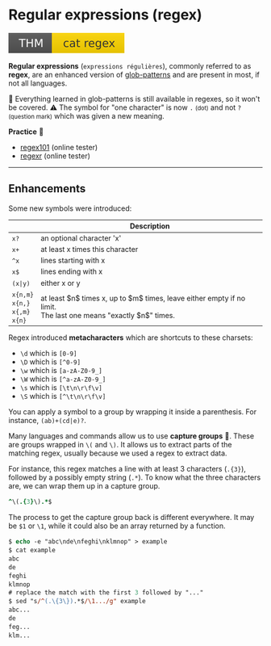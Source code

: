 # Regular expressions (regex)

[![catregex](../../../cybersecurity/_badges/thm/catregex.svg)](https://tryhackme.com/room/catregex)

<div class="row row-cols-lg-2"><div>

**Regular expressions** (`expressions régulières`), commonly referred to as **regex**, are an enhanced version of [glob-patterns](/operating-systems/linux/_knowledge/index.md#glob-patterns) and are present in most, if not all languages.

🎯 Everything learned in glob-patterns is still available in regexes, so it won't be covered. ⚠️ The symbol for "one character" is now `.` <small>(dot)</small> and not `?` <small>(question mark)</small> which was given a new meaning.
</div><div>

**Practice** 🧪

* [regex101](https://regex101.com/) (online tester)
* [regexr](https://regexr.com/) (online tester)
</div></div>

<hr class="sep-both">

## Enhancements

<div class="row row-cols-lg-2"><div>

Some new symbols were introduced:

<table class="table table-bordered table-striped border-dark table-dark">
<thead>
<tr><th></th><th>Description</th></tr>
</thead>
<tbody>

<tr><td><code>x?</code></td><td>an optional character 'x'</td></tr>
<tr><td><code>x+</code></td><td>at least x times this character</td></tr>
<tr><td><code>^x</code></td><td>lines starting with x</td></tr>
<tr><td><code>x$</code></td><td>lines ending with x</td></tr>
<tr><td><code>(x|y)</code></td><td>either x or y</td></tr>
<tr><td><nobr><code>x{n,m}</code></nobr><br><nobr><code>x{n,}</code></nobr><br><nobr><code>x{,m}</code></nobr><br><nobr><code>x{n}</code></nobr></td><td>at least $n$ times x, up to $m$ times, leave either empty if no limit.<br>The last one means "exactly $n$" times.</td></tr>
</tbody></table>

Regex introduced **metacharacters** which are shortcuts to these charsets:

* `\d` which is `[0-9]`
* `\D` which is `[^0-9]`
* `\w` which is `[a-zA-Z0-9_]`
* `\W` which is `[^a-zA-Z0-9_]`
* `\s` which is `[\t\n\r\f\v]`
* `\S` which is `[^\t\n\r\f\v]`

</div><div>

You can apply a symbol to a group by wrapping it inside a parenthesis. For instance, `(ab)+(cd|e)?`. 

Many languages and commands allow us to use **capture groups** 🚩. These are groups wrapped in `\(` and `\)`. It allows us to extract parts of the matching regex, usually because we used a regex to extract data.

For instance, this regex matches a line with at least 3 characters (`.{3}`), followed by a possibly empty string (`.*`). To know what the three characters are, we can wrap them up in a capture group.

```ruby
^\(.{3}\).*$
```

The process to get the capture group back is different everywhere. It may be `$1` or `\1`, while it could also be an array returned by a function.

```ps
$ echo -e "abc\nde\nfeghi\nklmnop" > example
$ cat example
abc
de
feghi
klmnop
# replace the match with the first 3 followed by "..."
$ sed "s/^(.\{3\}).*$/\1.../g" example
abc...
de
feg...
klm...
```
</div></div>